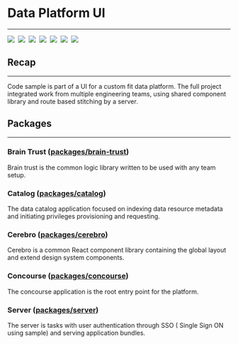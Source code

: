 # Data Platform UI

***

<img style="margin-right: 4px" src="https://img.shields.io/badge/node.js-6DA55F?style=for-the-badge&logo=node.js&logoColor=white"/>
<img style="margin-right: 4px" src="https://img.shields.io/badge/react-%2320232a.svg?style=for-the-badge&logo=react&logoColor=%2361DAFB" />
<img style="margin-right: 4px" src="https://img.shields.io/badge/redux-%23593d88.svg?style=for-the-badge&logo=redux&logoColor=white"/>
<img style="margin-right: 4px" src="https://img.shields.io/badge/React_Router-CA4245?style=for-the-badge&logo=react-router&logoColor=white" />
<img style="margin-right: 4px" src="https://img.shields.io/badge/webpack-%238DD6F9.svg?style=for-the-badge&logo=webpack&logoColor=black"/>
<img style="margin-right: 4px" src="https://img.shields.io/badge/-GraphQL-E10098?style=for-the-badge&logo=graphql&logoColor=white"/>
<img src="https://img.shields.io/badge/styled--components-DB7093?style=for-the-badge&logo=styled-components&logoColor=white"/>


## Recap

***

Code sample is part of a UI for a custom fit data platform. The full project integrated work from multiple engineering teams, using shared component library and route based stitching by a server.


## Packages
***

### Brain Trust (<a href="packages/brain-trust">packages/brain-trust</a>)

Brain trust is the common logic library written to be used with any team setup.


### Catalog (<a href="packages/catalog">packages/catalog</a>)

The data catalog application focused on indexing data resource metadata and initiating privileges provisioning and requesting.

### Cerebro (<a href="packages/cerebro">packages/cerebro</a>)

Cerebro is a common React component library containing the global layout and extend design system components.


### Concourse (<a href="packages/concourse">packages/concourse</a>)

The concourse application is the root entry point for the platform. 

### Server (<a href="packages/server">packages/server</a>)

The server is tasks with user authentication through SSO ( Single Sign ON using sample) and serving application bundles.


